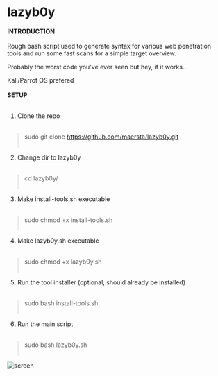 # lazyb0y

**INTRODUCTION**
<br /><br />
Rough bash script used to generate syntax for various web penetration tools and run some fast scans for a simple target overview.

Probably the worst code you've ever seen but hey, if it works.. 

Kali/Parrot OS prefered
<br><br>
**SETUP**
<br /><br />
1. Clone the repo
<br><br>
>sudo git clone https://github.com/maersta/lazyb0y.git
<br><br>
2. Change dir to lazyb0y
<br><br>
>cd lazyb0y/
<br><br>
3. Make install-tools.sh executable
<br><br>
>sudo chmod +x install-tools.sh
<br><br>
4. Make lazyb0y.sh executable
<br><br>
>sudo chmod +x lazyb0y.sh
<br><br>
5. Run the tool installer (optional, should already be installed)
<br><br>
>sudo bash install-tools.sh
<br><br>
6. Run the main script
<br><br>
>sudo bash lazyb0y.sh
<br><br>

![screen](https://user-images.githubusercontent.com/40675809/179372229-4919d976-f4a0-48ad-900b-bc08ba07398d.png)
